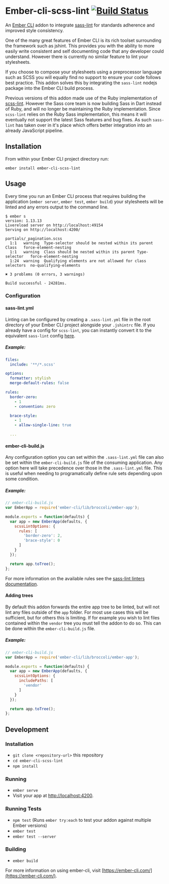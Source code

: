 # Ember-cli-scss-lint [![Build Status](https://travis-ci.org/tomasbasham/ember-cli-scss-lint.svg?branch=master)](https://travis-ci.org/tomasbasham/ember-cli-scss-lint)

An [Ember CLI](https://ember-cli.com/) addon to integrate [sass-lint](https://github.com/sasstools/sass-lint) for standards adherence and improved style consistency.

One of the many great features of Ember CLI is its rich toolset surrounding the framework such as jshint. This provides you with the ability to more easily write consistent and self documenting code that any developer could understand. However there is currently no similar feature to lint your stylesheets.

If you choose to compose your stylesheets using a preprocessor language such as SCSS you will equally find no support to ensure your code follows best practice. This addon solves this by integrating the `sass-lint` nodejs package into the Ember CLI build process.

Previous versions of this addon made use of the Ruby implementation of [scss-lint](https://github.com/brigade/scss-lint). However the Sass core team is now building Sass in Dart instead of Ruby, and will no longer be maintaining the Ruby implementation. Since `scss-lint` relies on the Ruby Sass implementation, this means it will eventually not support the latest Sass features and bug fixes. As such `sass-lint` has taken over in it's place which offers better integration into an already JavaScript pipeline.

## Installation

From within your Ember CLI project directory run:
```
ember install ember-cli-scss-lint
```

## Usage

Every time you run an Ember CLI process that requires building the application (`ember server`, `ember test`, `ember build`) your stylesheets will be linted and any errors output to the command line.

```
$ ember s
version: 1.13.13
Livereload server on http://localhost:49154
Serving on http://localhost:4200/

partials/_pagination.scss
  1:1   warning  Type-selector should be nested within its parent Class   force-element-nesting
  1:1   warning  Class should be nested within its parent Type-selector   force-element-nesting
  1:24  warning  Qualifying elements are not allowed for class selectors  no-qualifying-elements

✖ 3 problems (0 errors, 3 warnings)

Build successful - 24281ms.
```

### Configuration

#### sass-lint.yml

Linting can be configured by creating a `.sass-lint.yml` file in the root directory of your Ember CLI project alongside your `.jshintrc` file. If you already have a config for `scss-lint`, you can instantly convert it to the equivalent `sass-lint` config [here](sasstools.github.io/make-sass-lint-config).

##### <a name="configuration-example"></a>Example:

```yml
files:
  include: '**/*.scss'

options:
  formatter: stylish
  merge-default-rules: false

rules:
  border-zero:
    - 1
    - convention: zero

  brace-style:
    - 1
    - allow-single-line: true

  ...
```

#### ember-cli-build.js

Any configuration option you can set within the `.sass-lint.yml` file can also be set within the `ember-cli-build.js` file of the consuming application. Any option here will take precedence over those in the `.sass-lint.yml` file. This is useful when needing to programatically define rule sets depending upon some condition.

##### <a name="configuration-example-js"></a>Example:

```JavaScript
// ember-cli-build.js
var EmberApp = require('ember-cli/lib/broccoli/ember-app');

module.exports = function(defaults) {
  var app = new EmberApp(defaults, {
    scssLintOptions: {
      rules: [
        'border-zero': 2,
        'brace-style': 0
      ]
    }
  });

  return app.toTree();
};
```

For more information on the available rules see the [sass-lint linters documentation](https://github.com/sasstools/sass-lint/tree/master/docs/rules).

#### Adding trees

By default this addon forwards the entire app tree to be linted, but will not lint any files outside of the `app` folder. For most use cases this will be sufficient, but for others this is limiting. If for example you wish to lint files contained within the `vendor` tree you must tell the addon to do so. This can be done within the `ember-cli-build.js` file.

##### <a name="trees-example"></a>Example:

```JavaScript
// ember-cli-build.js
var EmberApp = require('ember-cli/lib/broccoli/ember-app');

module.exports = function(defaults) {
  var app = new EmberApp(defaults, {
    scssLintOptions: {
      includePaths: [
        'vendor'
      ]
    }
  });

  return app.toTree();
};
```

## Development

### Installation

* `git clone <repository-url>` this repository
* `cd ember-cli-scss-lint`
* `npm install`

### Running

* `ember serve`
* Visit your app at [http://localhost:4200](http://localhost:4200).

### Running Tests

* `npm test` (Runs `ember try:each` to test your addon against multiple Ember versions)
* `ember test`
* `ember test --server`

### Building

* `ember build`

For more information on using ember-cli, visit [https://ember-cli.com/](https://ember-cli.com/).
